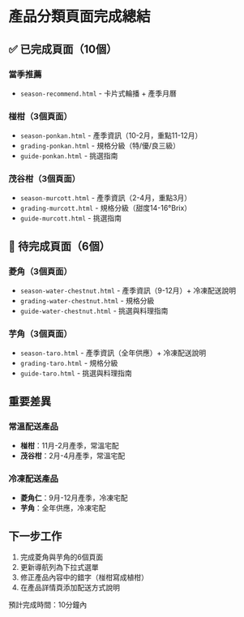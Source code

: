 # 產品分類頁面完成總結

## ✅ 已完成頁面（10個）

### 當季推薦
- `season-recommend.html` - 卡片式輪播 + 產季月曆

### 椪柑（3個頁面）
- `season-ponkan.html` - 產季資訊（10-2月，重點11-12月）
- `grading-ponkan.html` - 規格分級（特/優/良三級）
- `guide-ponkan.html` - 挑選指南

### 茂谷柑（3個頁面）
- `season-murcott.html` - 產季資訊（2-4月，重點3月）
- `grading-murcott.html` - 規格分級（甜度14-16°Brix）
- `guide-murcott.html` - 挑選指南

## 🔄 待完成頁面（6個）

### 菱角（3個頁面）
- `season-water-chestnut.html` - 產季資訊（9-12月）+ 冷凍配送說明
- `grading-water-chestnut.html` - 規格分級
- `guide-water-chestnut.html` - 挑選與料理指南

### 芋角（3個頁面）
- `season-taro.html` - 產季資訊（全年供應）+ 冷凍配送說明
- `grading-taro.html` - 規格分級
- `guide-taro.html` - 挑選與料理指南

## 重要差異

### 常溫配送產品
- **椪柑**：11月-2月產季，常溫宅配
- **茂谷柑**：2月-4月產季，常溫宅配

### 冷凍配送產品
- **菱角仁**：9月-12月產季，冷凍宅配
- **芋角**：全年供應，冷凍宅配

## 下一步工作
1. 完成菱角與芋角的6個頁面
2. 更新導航列為下拉式選單
3. 修正產品內容中的錯字（椪柑寫成植柑）
4. 在產品詳情頁添加配送方式說明

預計完成時間：10分鐘內

